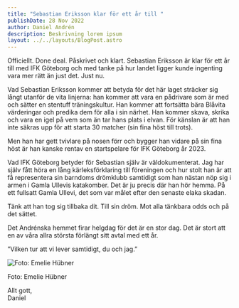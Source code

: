 ```yaml
---
title: "Sebastian Eriksson klar för ett år till "
publishDate: 28 Nov 2022
author: Daniel Andrén
description: Beskrivning lorem ipsum
layout: ../../layouts/BlogPost.astro
---
```

Officiellt. Done deal. Påskrivet och klart. Sebastian Eriksson är klar för ett år till med IFK Göteborg och med tanke på hur landet ligger kunde ingenting vara [](<>)mer rätt än just det. Just nu.

Vad Sebastian Eriksson kommer att betyda för det här laget sträcker sig långt utanför de vita linjerna: han kommer att vara en pådrivare som är med och sätter en stentuff träningskultur. Han kommer att fortsätta bära Blåvita värderingar och predika dem för alla i sin närhet. Han kommer skava, skrika och vara en igel på vem som än tar hans plats i elvan. För känslan är att han inte säkras upp för att starta 30 matcher (sin fina höst till trots).

Men han har gett tvivlare på nosen förr och bygger han vidare på sin fina höst är han kanske rentav en startspelare för IFK Göteborg år 2023.

Vad IFK Göteborg betyder för Sebastian själv är väldokumenterat. Jag har själv fått höra en lång kärleksförklaring till föreningen och hur stolt han är att få representera sin barndoms drömklubb samtidigt som han nästan nöp sig i armen i Gamla Ullevis katakomber. Det är ju precis där han hör hemma. På ett fullsatt Gamla Ullevi, det som var målet efter den senaste elaka skadan.

Tänk att han tog sig tillbaka dit. Till sin dröm. Mot alla tänkbara odds och på det sättet.

Det Andrénska hemmet firar helgdag för det är en stor dag. Det är stort att en av våra allra största förlängt sitt avtal med ett år.

”Vilken tur att vi lever samtidigt, du och jag.”

![](/assets/blog/317575099_149334201183788_2298528759472121366_n.jpeg "Foto: Emelie Hübner")

Foto: Emelie Hübner 

Allt gott, \
Daniel